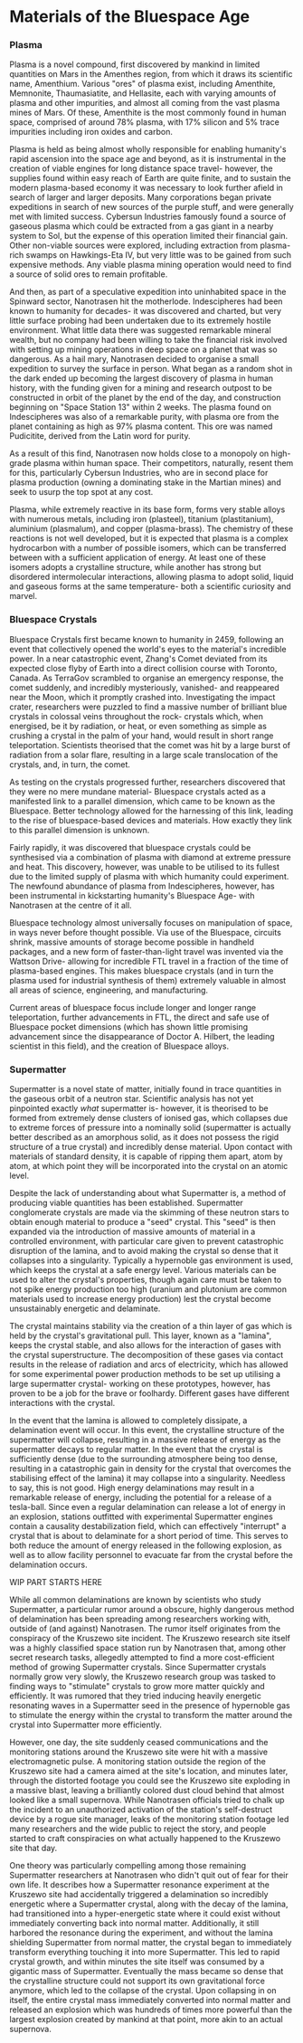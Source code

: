 # Materials of the Bluespace Age

### Plasma
Plasma is a novel compound, first discovered by mankind in limited quantities on Mars in the Amenthes region, from which it draws its scientific name, Amenthium. Various "ores" of plasma exist, including Amenthite, Memnonite, Thaumasiatite, and Hellasite, each with varying amounts of plasma and other impurities, and almost all coming from the vast plasma mines of Mars. Of these, Amenthite is the most commonly found in human space, comprised of around 78% plasma, with 17% silicon and 5% trace impurities including iron oxides and carbon.

Plasma is held as being almost wholly responsible for enabling humanity's rapid ascension into the space age and beyond, as it is instrumental in the creation of viable engines for long distance space travel- however, the supplies found within easy reach of Earth are quite finite, and to sustain the modern plasma-based economy it was necessary to look further afield in search of larger and larger deposits. Many corporations began private expeditions in search of new sources of the purple stuff, and were generally met with limited success. Cybersun Industries famously found a source of gaseous plasma which could be extracted from a gas giant in a nearby system to Sol, but the expense of this operation limited their financial gain. Other non-viable sources were explored, including extraction from plasma-rich swamps on Hawkings-Eta IV, but very little was to be gained from such expensive methods. Any viable plasma mining operation would need to find a source of solid ores to remain profitable.

And then, as part of a speculative expedition into uninhabited space in the Spinward sector, Nanotrasen hit the motherlode. Indescipheres had been known to humanity for decades- it was discovered and charted, but very little surface probing had been undertaken due to its extremely hostile environment. What little data there was suggested remarkable mineral wealth, but no company had been willing to take the financial risk involved with setting up mining operations in deep space on a planet that was so dangerous. As a hail mary, Nanotrasen decided to organise a small expedition to survey the surface in person. What began as a random shot in the dark ended up becoming the largest discovery of plasma in human history, with the funding given for a mining and research outpost to be constructed in orbit of the planet by the end of the day, and construction beginning on "Space Station 13" within 2 weeks. The plasma found on Indescipheres was also of a remarkable purity, with plasma ore from the planet containing as high as 97% plasma content. This ore was named Pudicitite, derived from the Latin word for purity.

As a result of this find, Nanotrasen now holds close to a monopoly on high-grade plasma within human space. Their competitors, naturally, resent them for this, particularly Cybersun Industries, who are in second place for plasma production (owning a dominating stake in the Martian mines) and seek to usurp the top spot at any cost.

Plasma, while extremely reactive in its base form, forms very stable alloys with numerous metals, including iron (plasteel), titanium (plastitanium), aluminium (plasmalum), and copper (plasma-brass). The chemistry of these reactions is not well developed, but it is expected that plasma is a complex hydrocarbon with a number of possible isomers, which can be transferred between with a sufficient application of energy. At least one of these isomers adopts a crystalline structure, while another has strong but disordered intermolecular interactions, allowing plasma to adopt solid, liquid and gaseous forms at the same temperature- both a scientific curiosity and marvel.

### Bluespace Crystals
Bluespace Crystals first became known to humanity in 2459, following an event that collectively opened the world's eyes to the material's incredible power. In a near catastrophic event, Zhang's Comet deviated from its expected close flyby of Earth into a direct collision course with Toronto, Canada. As TerraGov scrambled to organise an emergency response, the comet suddenly, and incredibly mysteriously, vanished- and reappeared near the Moon, which it promptly crashed into. Investigating the impact crater, researchers were puzzled to find a massive number of brilliant blue crystals in colossal veins throughout the rock- crystals which, when energised, be it by radiation, or heat, or even something as simple as crushing a crystal in the palm of your hand, would result in short range teleportation. Scientists theorised that the comet was hit by a large burst of radiation from a solar flare, resulting in a large scale translocation of the crystals, and, in turn, the comet.

As testing on the crystals progressed further, researchers discovered that they were no mere mundane material- Bluespace crystals acted as a manifested link to a parallel dimension, which came to be known as the Bluespace. Better technology allowed for the harnessing of this link, leading to the rise of bluespace-based devices and materials. How exactly they link to this parallel dimension is unknown.

Fairly rapidly, it was discovered that bluespace crystals could be synthesised via a combination of plasma with diamond at extreme pressure and heat. This discovery, however, was unable to be utilised to its fullest due to the limited supply of plasma with which humanity could experiment. The newfound abundance of plasma from Indescipheres, however, has been instrumental in kickstarting humanity's Bluespace Age- with Nanotrasen at the centre of it all.

Bluespace technology almost universally focuses on manipulation of space, in ways never before thought possible. Via use of the Bluespace, circuits shrink, massive amounts of storage become possible in handheld packages, and a new form of faster-than-light travel was invented via the Wattson Drive- allowing for incredible FTL travel in a fraction of the time of plasma-based engines. This makes bluespace crystals (and in turn the plasma used for industrial synthesis of them) extremely valuable in almost all areas of science, engineering, and manufacturing.

Current areas of bluespace focus include longer and longer range teleportation, further advancements in FTL, the direct and safe use of Bluespace pocket dimensions (which has shown little promising advancement since the disappearance of Doctor A. Hilbert, the leading scientist in this field), and the creation of Bluespace alloys.

### Supermatter
Supermatter is a novel state of matter, initially found in trace quantities in the gaseous orbit of a neutron star. Scientific analysis has not yet pinpointed exactly *what* supermatter is- however, it is theorised to be formed from extremely dense clusters of ionised gas, which collapses due to extreme forces of pressure into a nominally solid (supermatter is actually better described as an amorphous solid, as it does not possess the rigid structure of a true crystal) and incredibly dense material. Upon contact with materials of standard density, it is capable of ripping them apart, atom by atom, at which point they will be incorporated into the crystal on an atomic level.

Despite the lack of understanding about what Supermatter is, a method of producing viable quantities has been established. Supermatter conglomerate crystals are made via the skimming of these neutron stars to obtain enough material to produce a "seed" crystal. This "seed" is then expanded via the introduction of massive amounts of material in a controlled environment, with particular care given to prevent catastrophic disruption of the lamina, and to avoid making the crystal so dense that it collapses into a singularity. Typically a hypernoble gas environment is used, which keeps the crystal at a safe energy level. Various materials can be used to alter the crystal's properties, though again care must be taken to not spike energy production too high (uranium and plutonium are common materials used to increase energy production) lest the crystal become unsustainably energetic and delaminate.

The crystal maintains stability via the creation of a thin layer of gas which is held by the crystal's gravitational pull. This layer, known as a "lamina", keeps the crystal stable, and also allows for the interaction of gases with the crystal superstructure. The decomposition of these gases via contact results in the release of radiation and arcs of electricity, which has allowed for some experimental power production methods to be set up utilising a large supermatter crystal- working on these prototypes, however, has proven to be a job for the brave or foolhardy. Different gases have different interactions with the crystal.

In the event that the lamina is allowed to completely dissipate, a delamination event will occur. In this event, the crystalline structure of the supermatter will collapse, resulting in a massive release of energy as the supermatter decays to regular matter. In the event that the crystal is sufficiently dense (due to the surrounding atmosphere being too dense, resulting in a catastrophic gain in density for the crystal that overcomes the stabilising effect of the lamina) it may collapse into a singularity. Needless to say, this is not good. High energy delaminations may result in a remarkable release of energy, including the potential for a release of a tesla-ball. Since even a regular delamination can release a lot of energy in an explosion, stations outfitted with experimental Supermatter engines contain a causality destabilization field, which can effectively "interrupt" a crystal that is about to delaminate for a short period of time. This serves to both reduce the amount of energy released in the following explosion, as well as to allow facility personnel to evacuate far from the crystal before the delamination occurs.

WIP PART STARTS HERE

While all common delaminations are known by scientists who study Supermatter, a particular rumor around a obscure, highly dangerous method of delamination has been spreading among researchers working with, outside of (and against) Nanotrasen. The rumor itself originates from the conspiracy of the Kruszewo site incident. The Kruszewo research site itself was a highly classified space station run by Nanotrasen that, among other secret research tasks, allegedly attempted to find a more cost-efficient method of growing Supermatter crystals. Since Supermatter crystals normally grow very slowly, the Kruszewo research group was tasked to finding ways to "stimulate" crystals to grow more matter quickly and efficiently. It was rumored that they tried inducing heavily energetic resonating waves in a Supermatter seed in the presence of hypernoble gas to stimulate the energy within the crystal to transform the matter around the crystal into Supermatter more efficiently. 

However, one day, the site suddenly ceased communications and the monitoring stations around the Kruszewo site were hit with a massive electromagnetic pulse. A monitoring station outside the region of the Kruszewo site had a camera aimed at the site's location, and minutes later, through the distorted footage you could see the Kruszewo site exploding in a massive blast, leaving a brilliantly colored dust cloud behind that almost looked like a small supernova. While Nanotrasen officials tried to chalk up the incident to an unauthorized activation of the station's self-destruct device by a rogue site manager, leaks of the monitoring station footage led many researchers and the wide public to reject the story, and people started to craft conspiracies on what actually happened to the Kruszewo site that day.

One theory was particularly compelling among those remaining Supermatter researchers at Nanotrasen who didn't quit out of fear for their own life. It describes how a Supermatter resonance experiment at the Kruszewo site had accidentally triggered a delamination so incredibly energetic where a Supermatter crystal, along with the decay of the lamina, had transitioned into a hyper-energetic state where it could exist without immediately converting back into normal matter. Additionally, it still harbored the resonance during the experiment, and without the lamina shielding Supermatter from normal matter, the crystal began to immediately transform everything touching it into more Supermatter. This led to rapid crystal growth, and within minutes the site itself was consumed by a gigantic mass of Supermatter. Eventually the mass became so dense that the crystalline structure could not support its own gravitational force anymore, which led to the collapse of the crystal. Upon collapsing in on itself, the entire crystal mass immediately converted into normal matter and released an explosion which was hundreds of times more powerful than the largest explosion created by mankind at that point, more akin to an actual supernova.
